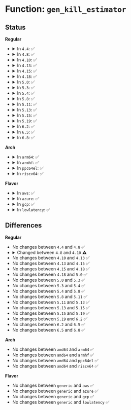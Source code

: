 # Function: <code>gen_kill_estimator</code>

## Status
<b>Regular</b>
<ul>
<li>
<details>
<summary>In <code>4.4</code>: ✅</summary>

```c
void gen_kill_estimator(struct gnet_stats_basic_packed *bstats, struct gnet_stats_rate_est64 *rate_est);
```

**Collision:** Unique Global

**Inline:** No

**Transformation:** False

**Instances:**

```
In net/core/gen_estimator.c (ffffffff8170f630)
Location: net/core/gen_estimator.c:267
Inline: False
Direct callers:
  - net/core/gen_estimator.c:gen_replace_estimator
  - net/sched/sch_generic.c:qdisc_destroy
  - net/sched/act_api.c:tcf_hash_cleanup
```
**Symbols:**

```
ffffffff8170f630-ffffffff8170f6f3: gen_kill_estimator (STB_GLOBAL)
```
</details>
</li>
<li>
<details>
<summary>In <code>4.8</code>: ✅</summary>

```c
void gen_kill_estimator(struct gnet_stats_basic_packed *bstats, struct gnet_stats_rate_est64 *rate_est);
```

**Collision:** Unique Global

**Inline:** No

**Transformation:** False

**Instances:**

```
In net/core/gen_estimator.c (ffffffff81776f10)
Location: net/core/gen_estimator.c:274
Inline: False
Direct callers:
  - net/core/gen_estimator.c:gen_replace_estimator
  - net/sched/sch_generic.c:qdisc_destroy
  - net/sched/act_api.c:tcf_hash_cleanup
```
**Symbols:**

```
ffffffff81776f10-ffffffff81776fd7: gen_kill_estimator (STB_GLOBAL)
```
</details>
</li>
<li>
<details>
<summary>In <code>4.10</code>: ✅</summary>

```c
void gen_kill_estimator(struct net_rate_estimator **rate_est);
```

**Collision:** Unique Global

**Inline:** No

**Transformation:** False

**Instances:**

```
In net/core/gen_estimator.c (ffffffff817a3fd0)
Location: net/core/gen_estimator.c:190
Inline: False
Direct callers:
  - net/sched/sch_generic.c:qdisc_destroy
  - net/sched/act_api.c:tcf_hash_cleanup
```
**Symbols:**

```
ffffffff817a3fd0-ffffffff817a4001: gen_kill_estimator (STB_GLOBAL)
```
</details>
</li>
<li>
<details>
<summary>In <code>4.13</code>: ✅</summary>

```c
void gen_kill_estimator(struct net_rate_estimator **rate_est);
```

**Collision:** Unique Global

**Inline:** No

**Transformation:** False

**Instances:**

```
In net/core/gen_estimator.c (ffffffff817c2120)
Location: net/core/gen_estimator.c:190
Inline: False
Direct callers:
  - net/sched/sch_generic.c:qdisc_destroy
  - net/sched/act_api.c:tcf_hash_cleanup
```
**Symbols:**

```
ffffffff817c2120-ffffffff817c2151: gen_kill_estimator (STB_GLOBAL)
```
</details>
</li>
<li>
<details>
<summary>In <code>4.15</code>: ✅</summary>

```c
void gen_kill_estimator(struct net_rate_estimator **rate_est);
```

**Collision:** Unique Global

**Inline:** No

**Transformation:** False

**Instances:**

```
In net/core/gen_estimator.c (ffffffff8183bb20)
Location: net/core/gen_estimator.c:195
Inline: False
Direct callers:
  - net/sched/sch_generic.c:qdisc_destroy
  - net/sched/act_api.c:tcf_idr_cleanup
```
**Symbols:**

```
ffffffff8183bb20-ffffffff8183bb4e: gen_kill_estimator (STB_GLOBAL)
```
</details>
</li>
<li>
<details>
<summary>In <code>4.18</code>: ✅</summary>

```c
void gen_kill_estimator(struct net_rate_estimator **rate_est);
```

**Collision:** Unique Global

**Inline:** No

**Transformation:** False

**Instances:**

```
In net/core/gen_estimator.c (ffffffff818862f0)
Location: net/core/gen_estimator.c:195
Inline: False
Direct callers:
  - net/sched/sch_generic.c:qdisc_destroy
  - net/sched/act_api.c:__tcf_idr_release
```
**Symbols:**

```
ffffffff818862f0-ffffffff8188631e: gen_kill_estimator (STB_GLOBAL)
```
</details>
</li>
<li>
<details>
<summary>In <code>5.0</code>: ✅</summary>

```c
void gen_kill_estimator(struct net_rate_estimator **rate_est);
```

**Collision:** Unique Global

**Inline:** No

**Transformation:** False

**Instances:**

```
In net/core/gen_estimator.c (ffffffff818a6a70)
Location: net/core/gen_estimator.c:200
Inline: False
Direct callers:
  - net/sched/sch_generic.c:qdisc_destroy
  - net/sched/act_api.c:tcf_action_cleanup
```
**Symbols:**

```
ffffffff818a6a70-ffffffff818a6a9e: gen_kill_estimator (STB_GLOBAL)
```
</details>
</li>
<li>
<details>
<summary>In <code>5.3</code>: ✅</summary>

```c
void gen_kill_estimator(struct net_rate_estimator **rate_est);
```

**Collision:** Unique Global

**Inline:** No

**Transformation:** False

**Instances:**

```
In net/core/gen_estimator.c (ffffffff818f1e90)
Location: net/core/gen_estimator.c:196
Inline: False
Direct callers:
  - net/sched/sch_generic.c:qdisc_destroy
  - net/sched/act_api.c:tcf_action_cleanup
```
**Symbols:**

```
ffffffff818f1e90-ffffffff818f1ebe: gen_kill_estimator (STB_GLOBAL)
```
</details>
</li>
<li>
<details>
<summary>In <code>5.4</code>: ✅</summary>

```c
void gen_kill_estimator(struct net_rate_estimator **rate_est);
```

**Collision:** Unique Global

**Inline:** No

**Transformation:** False

**Instances:**

```
In net/core/gen_estimator.c (ffffffff81923de0)
Location: net/core/gen_estimator.c:196
Inline: False
Direct callers:
  - net/sched/sch_generic.c:qdisc_destroy
  - net/sched/act_api.c:tcf_action_cleanup
```
**Symbols:**

```
ffffffff81923de0-ffffffff81923e0e: gen_kill_estimator (STB_GLOBAL)
```
</details>
</li>
<li>
<details>
<summary>In <code>5.8</code>: ✅</summary>

```c
void gen_kill_estimator(struct net_rate_estimator **rate_est);
```

**Collision:** Unique Global

**Inline:** No

**Transformation:** False

**Instances:**

```
In net/core/gen_estimator.c (ffffffff819f7980)
Location: net/core/gen_estimator.c:196
Inline: False
Direct callers:
  - net/sched/sch_generic.c:qdisc_destroy
  - net/sched/act_api.c:tcf_action_cleanup
```
**Symbols:**

```
ffffffff819f7980-ffffffff819f79b1: gen_kill_estimator (STB_GLOBAL)
```
</details>
</li>
<li>
<details>
<summary>In <code>5.11</code>: ✅</summary>

```c
void gen_kill_estimator(struct net_rate_estimator **rate_est);
```

**Collision:** Unique Global

**Inline:** No

**Transformation:** False

**Instances:**

```
In net/core/gen_estimator.c (ffffffff819f73f0)
Location: net/core/gen_estimator.c:199
Inline: False
Direct callers:
  - net/sched/sch_generic.c:qdisc_destroy
  - net/sched/act_api.c:tcf_action_cleanup
```
**Symbols:**

```
ffffffff819f73f0-ffffffff819f7421: gen_kill_estimator (STB_GLOBAL)
```
</details>
</li>
<li>
<details>
<summary>In <code>5.13</code>: ✅</summary>

```c
void gen_kill_estimator(struct net_rate_estimator **rate_est);
```

**Collision:** Unique Global

**Inline:** No

**Transformation:** False

**Instances:**

```
In net/core/gen_estimator.c (ffffffff819dd570)
Location: net/core/gen_estimator.c:199
Inline: False
Direct callers:
  - net/sched/sch_generic.c:qdisc_destroy
  - net/sched/act_api.c:tcf_action_cleanup
```
**Symbols:**

```
ffffffff819dd570-ffffffff819dd5a1: gen_kill_estimator (STB_GLOBAL)
```
</details>
</li>
<li>
<details>
<summary>In <code>5.15</code>: ✅</summary>

```c
void gen_kill_estimator(struct net_rate_estimator **rate_est);
```

**Collision:** Unique Global

**Inline:** No

**Transformation:** False

**Instances:**

```
In net/core/gen_estimator.c (ffffffff81a8d800)
Location: net/core/gen_estimator.c:199
Inline: False
Direct callers:
  - net/sched/sch_generic.c:qdisc_destroy
  - net/sched/act_api.c:tcf_action_cleanup
```
**Symbols:**

```
ffffffff81a8d800-ffffffff81a8d831: gen_kill_estimator (STB_GLOBAL)
```
</details>
</li>
<li>
<details>
<summary>In <code>5.19</code>: ✅</summary>

```c
void gen_kill_estimator(struct net_rate_estimator **rate_est);
```

**Collision:** Unique Global

**Inline:** No

**Transformation:** False

**Instances:**

```
In net/core/gen_estimator.c (ffffffff81c032c0)
Location: net/core/gen_estimator.c:205
Inline: False
Direct callers:
  - net/sched/sch_generic.c:qdisc_destroy
  - net/sched/act_api.c:tcf_action_cleanup
```
**Symbols:**

```
ffffffff81c032c0-ffffffff81c032fb: gen_kill_estimator (STB_GLOBAL)
```
</details>
</li>
<li>
<details>
<summary>In <code>6.2</code>: ✅</summary>

```c
void gen_kill_estimator(struct net_rate_estimator **rate_est);
```

**Collision:** Unique Global

**Inline:** No

**Transformation:** False

**Instances:**

```
In net/core/gen_estimator.c (ffffffff81db2870)
Location: net/core/gen_estimator.c:205
Inline: False
Direct callers:
  - net/sched/sch_generic.c:qdisc_destroy
  - net/sched/act_api.c:tcf_action_cleanup
```
**Symbols:**

```
ffffffff81db2870-ffffffff81db28ab: gen_kill_estimator (STB_GLOBAL)
```
</details>
</li>
<li>
<details>
<summary>In <code>6.5</code>: ✅</summary>

```c
void gen_kill_estimator(struct net_rate_estimator **rate_est);
```

**Collision:** Unique Global

**Inline:** No

**Transformation:** False

**Instances:**

```
In net/core/gen_estimator.c (ffffffff81e22e40)
Location: net/core/gen_estimator.c:205
Inline: False
Direct callers:
  - net/sched/sch_generic.c:__qdisc_destroy
  - net/sched/act_api.c:tcf_action_cleanup
```
**Symbols:**

```
ffffffff81e22e40-ffffffff81e22e79: gen_kill_estimator (STB_GLOBAL)
```
</details>
</li>
<li>
<details>
<summary>In <code>6.8</code>: ✅</summary>

```c
void gen_kill_estimator(struct net_rate_estimator **rate_est);
```

**Collision:** Unique Global

**Inline:** No

**Transformation:** False

**Instances:**

```
In net/core/gen_estimator.c (ffffffff81ee0d80)
Location: net/core/gen_estimator.c:205
Inline: False
Direct callers:
  - net/sched/sch_generic.c:__qdisc_destroy
  - net/sched/act_api.c:tcf_action_cleanup
```
**Symbols:**

```
ffffffff81ee0d80-ffffffff81ee0db9: gen_kill_estimator (STB_GLOBAL)
```
</details>
</li>
</ul>
<b>Arch</b>
<ul>
<li>
<details>
<summary>In <code>arm64</code>: ✅</summary>

```c
void gen_kill_estimator(struct net_rate_estimator **rate_est);
```

**Collision:** Unique Global

**Inline:** No

**Transformation:** False

**Instances:**

```
In net/core/gen_estimator.c (ffff800010bbf610)
Location: net/core/gen_estimator.c:196
Inline: False
Direct callers:
  - net/sched/sch_generic.c:qdisc_destroy
  - net/sched/act_api.c:tcf_action_cleanup
```
**Symbols:**

```
ffff800010bbf610-ffff800010bbf670: gen_kill_estimator (STB_GLOBAL)
```
</details>
</li>
<li>
<details>
<summary>In <code>armhf</code>: ✅</summary>

```c
void gen_kill_estimator(struct net_rate_estimator **rate_est);
```

**Collision:** Unique Global

**Inline:** No

**Transformation:** False

**Instances:**

```
In net/core/gen_estimator.c (c0cdb500)
Location: net/core/gen_estimator.c:196
Inline: False
Direct callers:
  - net/sched/sch_generic.c:qdisc_destroy
  - net/sched/act_api.c:tcf_action_cleanup
```
**Symbols:**

```
c0cdb500-c0cdb554: gen_kill_estimator (STB_GLOBAL)
```
</details>
</li>
<li>
<details>
<summary>In <code>ppc64el</code>: ✅</summary>

```c
void gen_kill_estimator(struct net_rate_estimator **rate_est);
```

**Collision:** Unique Global

**Inline:** No

**Transformation:** False

**Instances:**

```
In net/core/gen_estimator.c (c000000000c988a0)
Location: net/core/gen_estimator.c:196
Inline: False
Direct callers:
  - net/sched/sch_generic.c:qdisc_destroy
  - net/sched/act_api.c:tcf_action_cleanup
```
**Symbols:**

```
c000000000c988a0-c000000000c98928: gen_kill_estimator (STB_GLOBAL)
```
</details>
</li>
<li>
<details>
<summary>In <code>riscv64</code>: ✅</summary>

```c
void gen_kill_estimator(struct net_rate_estimator **rate_est);
```

**Collision:** Unique Global

**Inline:** No

**Transformation:** False

**Instances:**

```
In net/core/gen_estimator.c (ffffffe00074cfc4)
Location: net/core/gen_estimator.c:196
Inline: False
Direct callers:
  - net/sched/sch_generic.c:qdisc_destroy
  - net/sched/act_api.c:tcf_action_cleanup
```
**Symbols:**

```
ffffffe00074cfc4-ffffffe00074d00c: gen_kill_estimator (STB_GLOBAL)
```
</details>
</li>
</ul>
<b>Flavor</b>
<ul>
<li>
<details>
<summary>In <code>aws</code>: ✅</summary>

```c
void gen_kill_estimator(struct net_rate_estimator **rate_est);
```

**Collision:** Unique Global

**Inline:** No

**Transformation:** False

**Instances:**

```
In net/core/gen_estimator.c (ffffffff818c3de0)
Location: net/core/gen_estimator.c:196
Inline: False
Direct callers:
  - net/sched/sch_generic.c:qdisc_destroy
  - net/sched/act_api.c:tcf_action_cleanup
```
**Symbols:**

```
ffffffff818c3de0-ffffffff818c3e0e: gen_kill_estimator (STB_GLOBAL)
```
</details>
</li>
<li>
<details>
<summary>In <code>azure</code>: ✅</summary>

```c
void gen_kill_estimator(struct net_rate_estimator **rate_est);
```

**Collision:** Unique Global

**Inline:** No

**Transformation:** False

**Instances:**

```
In net/core/gen_estimator.c (ffffffff8187dd20)
Location: net/core/gen_estimator.c:196
Inline: False
Direct callers:
  - net/sched/sch_generic.c:qdisc_destroy
  - net/sched/act_api.c:tcf_action_cleanup
```
**Symbols:**

```
ffffffff8187dd20-ffffffff8187dd4e: gen_kill_estimator (STB_GLOBAL)
```
</details>
</li>
<li>
<details>
<summary>In <code>gcp</code>: ✅</summary>

```c
void gen_kill_estimator(struct net_rate_estimator **rate_est);
```

**Collision:** Unique Global

**Inline:** No

**Transformation:** False

**Instances:**

```
In net/core/gen_estimator.c (ffffffff81914de0)
Location: net/core/gen_estimator.c:196
Inline: False
Direct callers:
  - net/sched/sch_generic.c:qdisc_destroy
  - net/sched/act_api.c:tcf_action_cleanup
```
**Symbols:**

```
ffffffff81914de0-ffffffff81914e0e: gen_kill_estimator (STB_GLOBAL)
```
</details>
</li>
<li>
<details>
<summary>In <code>lowlatency</code>: ✅</summary>

```c
void gen_kill_estimator(struct net_rate_estimator **rate_est);
```

**Collision:** Unique Global

**Inline:** No

**Transformation:** False

**Instances:**

```
In net/core/gen_estimator.c (ffffffff81935fb0)
Location: net/core/gen_estimator.c:196
Inline: False
Direct callers:
  - net/sched/sch_generic.c:qdisc_destroy
  - net/sched/act_api.c:tcf_action_cleanup
```
**Symbols:**

```
ffffffff81935fb0-ffffffff81935fde: gen_kill_estimator (STB_GLOBAL)
```
</details>
</li>
</ul>

## Differences
<b>Regular</b>
<ul>
<li>
No changes between <code>4.4</code> and <code>4.8</code> ✅
</li>
<li>
<details>
<summary>Changed between <code>4.8</code> and <code>4.10</code> ⚠️</summary>
<ul>
<li>
<b>Param removed. </b>
<code>struct gnet_stats_basic_packed *bstats</code>
</li>
<li>
<b>Param reordered. </b>
<code>bstats, rate_est</code> ➡️ <code>rate_est</code>
</li>
<li>
<b>Param type changed. </b>
<code>struct gnet_stats_rate_est64 *rate_est</code> ➡️ <code>struct net_rate_estimator **rate_est</code>
</li>
</ul>
</details>
</li>
<li>
No changes between <code>4.10</code> and <code>4.13</code> ✅
</li>
<li>
No changes between <code>4.13</code> and <code>4.15</code> ✅
</li>
<li>
No changes between <code>4.15</code> and <code>4.18</code> ✅
</li>
<li>
No changes between <code>4.18</code> and <code>5.0</code> ✅
</li>
<li>
No changes between <code>5.0</code> and <code>5.3</code> ✅
</li>
<li>
No changes between <code>5.3</code> and <code>5.4</code> ✅
</li>
<li>
No changes between <code>5.4</code> and <code>5.8</code> ✅
</li>
<li>
No changes between <code>5.8</code> and <code>5.11</code> ✅
</li>
<li>
No changes between <code>5.11</code> and <code>5.13</code> ✅
</li>
<li>
No changes between <code>5.13</code> and <code>5.15</code> ✅
</li>
<li>
No changes between <code>5.15</code> and <code>5.19</code> ✅
</li>
<li>
No changes between <code>5.19</code> and <code>6.2</code> ✅
</li>
<li>
No changes between <code>6.2</code> and <code>6.5</code> ✅
</li>
<li>
No changes between <code>6.5</code> and <code>6.8</code> ✅
</li>
</ul>
<b>Arch</b>
<ul>
<li>
No changes between <code>amd64</code> and <code>arm64</code> ✅
</li>
<li>
No changes between <code>amd64</code> and <code>armhf</code> ✅
</li>
<li>
No changes between <code>amd64</code> and <code>ppc64el</code> ✅
</li>
<li>
No changes between <code>amd64</code> and <code>riscv64</code> ✅
</li>
</ul>
<b>Flavor</b>
<ul>
<li>
No changes between <code>generic</code> and <code>aws</code> ✅
</li>
<li>
No changes between <code>generic</code> and <code>azure</code> ✅
</li>
<li>
No changes between <code>generic</code> and <code>gcp</code> ✅
</li>
<li>
No changes between <code>generic</code> and <code>lowlatency</code> ✅
</li>
</ul>
